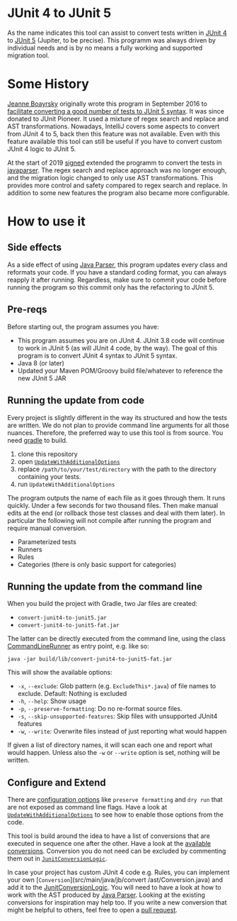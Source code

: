 # JUnit 4 to JUnit 5

As the name indicates this tool can assist to convert tests written in [JUnit 4](https://github.com/junit-team/junit4/wiki/Getting-started) to [JUnit 5](https://junit.org/junit5/docs/current/user-guide/#writing-tests) (Jupiter, to be precise).
This programm was always driven by individual needs and is by no means a fully working and supported migration tool.   

# Some History

[Jeanne Boayrsky](https://github.com/boyarsky) originally wrote this program in September 2016 to [facilitate converting a good number of tests to JUnit 5 syntax](https://www.selikoff.net/2017/09/02/converting-2k-tests-to-junit-5-in-one-day/).
It was since donated to JUnit Pioneer.
It used a mixture of regex search and replace and AST transformations.
Nowadays, IntelliJ covers some aspects to convert from JUnit 4 to 5, back then this feature was not available.
Even with this feature available this tool can still be useful if you have to convert custom JUnit 4 logic to JUnit 5.

At the start of 2019 [signed](https://github.com/signed/) extended the programm to convert the tests in [javaparser](https://github.com/javaparser/javaparser/pull/2002).
The regex search and replace approach was no longer enough, and the migration logic changed to only use AST transformations.
This provides more control and safety compared to regex search and replace.
In addition to some new features the program also became more configurable.

# How to use it

## Side effects

As a side effect of using [Java Parser](https://github.com/javaparser/javaparser), this program updates every class and reformats your code.
If you have a standard coding format, you can always reapply it after running.
Regardless, make sure to commit your code before running the program so this commit only has the refactoring to JUnit 5.

## Pre-reqs

Before starting out, the program assumes you have:

* This program assumes you are on JUnit 4.
  JUnit 3.8 code will continue to work in JUnit 5 (as will JUnit 4 code, by the way).
  The goal of this program is to convert JUnit 4 syntax to JUnit 5 syntax.
* Java 8 (or later)
* Updated your Maven POM/Groovy build file/whatever to reference the new JUnit 5 JAR

## Running the update from code

Every project is slightly different in the way its structured and how the tests are written.
We do not plan to provide command line arguments for all those nuances.
Therefore, the preferred way to use this tool is from source.
You need [gradle](https://docs.gradle.org/current/userguide/installation.html) to build.  

1. clone this repository
2. open [`UpdateWithAdditionalOptions`](src/main/java/jb/UpdateWithAdditionalOptions.java)
3. replace `/path/to/your/test/directory` with the path to the directory containing your tests.
4. run `UpdateWithAdditionalOptions`

The program outputs the name of each file as it goes through them.
It runs quickly.
Under a few seconds for two thousand files.
Then make manual edits at the end (or rollback those test classes and deal with them later).
In particular the following will not compile after running the program and require manual conversion.

* Parameterized tests
* Runners
* Rules
* Categories (there is only basic support for categories)

## Running the update from the command line

When you build the project with Gradle, two Jar files are created:

* `convert-junit4-to-junit5.jar`
* `convert-junit4-to-junit5-fat.jar`

The latter can be directly executed from the command line,
using the class [CommandLineRunner](src/main/java/jb/CommandLineRunner.java) as entry point, e.g. like so:

    java -jar build/lib/convert-junit4-to-junit5-fat.jar

This will show the available options:

* `-x`, `--exclude`: Glob pattern (e.g. `ExcludeThis*.java`) of file names to exclude. Default: Nothing is excluded
* `-h`, `--help`: Show usage
* `-p`, `--preserve-formatting`: Do no re-format source files. 
* `-s`, `--skip-unsupported-features`: Skip files with unsupported JUnit4 features
* `-w`, `--write`: Overwrite files instead of just reporting what would happen

If given a list of directory names, it will scan each one and report what would happen.
Unless also the `-w` or `--write` option is set, nothing will be written.

## Configure and Extend

There are [configuration options](src/main/java/jb/configuration/Configuration.java) like `preserve formatting` and `dry run` that are not exposed as command line flags.
Have a look at [`UpdateWithAdditionalOptions`](src/main/java/jb/UpdateWithAdditionalOptions.java) to see how to enable those options from the code.

This tool is build around the idea to have a list of conversions that are executed in sequence one after the other.
Have a look at the [available conversions](src/main/java/jb/convert/ast).
Conversion you do not need can be excluded by commenting them out in [`JunitConversionLogic`](src/main/java/jb/convert/JunitConversionLogic.java).

In case your project has custom JUnit 4 code e.g. Rules, you can implement your own [`Conversion`](src/main/java/jb/convert /ast/Conversion.java) and add it to the [JunitConversionLogic](src/main/java/jb/convert/JunitConversionLogic.java). 
You will need to have a look at how to work with the AST produced by [Java Parser](https://github.com/javaparser/javaparser).
Looking at the existing conversions for inspiration may help too.
If you write a new conversion that might be helpful to others, feel free to open a [pull request](https://github.com/junit-pioneer/convert-junit4-to-junit5/pulls).
